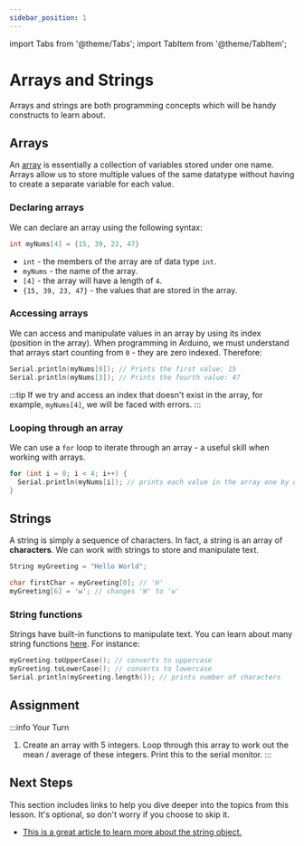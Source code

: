 ```yaml
---
sidebar_position: 1
---
```


import Tabs from '@theme/Tabs';
import TabItem from '@theme/TabItem';

# Arrays and Strings

Arrays and strings are both programming concepts which will be handy constructs to learn about.

## Arrays

An [array](https://docs.arduino.cc/language-reference/en/variables/data-types/array/) is essentially a collection of variables stored under one name. Arrays allow us to store multiple values of the same datatype without having to create a separate variable for each value. 

### Declaring arrays

We can declare an array using the following syntax:

```cpp
int myNums[4] = {15, 39, 23, 47}
```

- `int` - the members of the array are of data type `int`. 
- `myNums` - the name of the array.
- `[4]` - the array will have a length of `4`.
- `{15, 39, 23, 47}` - the values that are stored in the array. 

### Accessing arrays

We can access and manipulate values in an array by using its index (position in the array). When programming in Arduino, we must understand that arrays start counting from `0` - they are zero indexed. Therefore:

```cpp
Serial.println(myNums[0]); // Prints the first value: 15
Serial.println(myNums[3]); // Prints the fourth value: 47
```

:::tip
If we try and access an index that doesn't exist in the array, for example, `myNums[4]`, we will be faced with errors. 
:::

### Looping through an array

We can use a `for` loop to iterate through an array - a useful skill when working with arrays. 

```cpp
for (int i = 0; i < 4; i++) {
  Serial.println(myNums[i]); // prints each value in the array one by one
}
```

## Strings

A string is simply a sequence of characters. In fact, a string is an array of **characters**. We can work with strings to store and manipulate text. 

```cpp
String myGreeting = "Hello World";

char firstChar = myGreeting[0]; // 'H'
myGreeting[6] = 'w'; // changes 'W' to 'w'
```

### String functions

Strings have built-in functions to manipulate text. You can learn about many string functions [here](https://docs.arduino.cc/language-reference/en/variables/data-types/stringObject/). For instance:

```cpp
myGreeting.toUpperCase(); // converts to uppercase
myGreeting.toLowerCase(); // converts to lowercase
Serial.println(myGreeting.length()); // prints number of characters
```

## Assignment 

:::info Your Turn
1. Create an array with 5 integers. Loop through this array to work out the mean / average of these integers. Print this to the serial monitor. 
:::

## Next Steps

This section includes links to help you dive deeper into the topics from this lesson. It's optional, so don't worry if you choose to skip it.

- [This is a great article to learn more about the string object.](https://www.tutorialspoint.com/arduino/arduino_string_object.htm)
